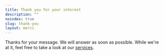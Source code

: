 ```yaml
---
title: Thank you for your interest
description: ""
noindex: true
slug: thank-you
layout: merci
---
```


Thanks for your message. We will answer as soon as possible. While we're at it, feel free to take a look at our [services](/en/services).